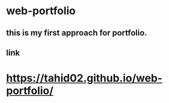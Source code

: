 # web-portfolio
## this is my first  approach for portfolio. 
## link
# https://tahid02.github.io/web-portfolio/
